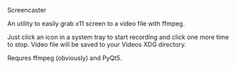 Screencaster

An utility to easily grab x11 screen to a video file with ffmpeg.

Just click an icon in a system tray to start recording and click one more time
to stop. Video file will be saved to your Videos XDG directory.

Requres ffmpeg (obviously) and PyQt5.